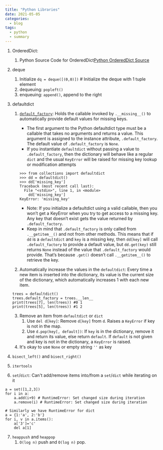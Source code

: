 ```yaml
---
title: "Python Libraries"
date: 2021-05-05
categories:
  - blog
tags:
  - python
  - summary
---
```


1. OrderedDict:
    1. Python Source Code for OrderedDict[Python OrderedDict Source]

2. deque
    1. Initialize
    `dq = deque([(0,0)])` # Initialize the deque with 1 tuple element
    2. dequeuing: `popleft()`
    3. enqueuing: `append()`, append to the right

3. defaultdict
    1. [`default_factory`][RealPython Defaultdict]: Holds the callable invoked by `.__missing__()` to automatically provide default values for missing keys. 
        * The first argument to the Python defaultdict type must be a callable that takes no arguments and returns a value. This argument is assigned to the instance attribute, `.default_factory`. The default value of `.default_factory` is `None`.
        * If you instantiate `defaultdict` without passing a value to `.default_factory`, then the dictionary will behave like a regular `dict` and the usual `KeyError` will be raised for missing key lookup or modification attempts
        ```
        >>> from collections import defaultdict
        >>> dd = defaultdict()
        >>> dd['missing_key']
        Traceback (most recent call last):
          File "<stdin>", line 1, in <module>
            dd['missing_key']
        KeyError: 'missing_key'
        ```
        * Note: If you initialize a defaultdict using a valid callable, then you won’t get a KeyError when you try to get access to a missing key. Any key that doesn’t exist gets the value returned by `.default_factory`. 
        * Keep in mind that `.default_factory` is only called from `.__getitem__()` and not from other methods. This means that if `dd` is a `defaultdict` and `key` is a missing key, then `dd[key]` will call `.default_factory` to provide a default value, but `dd.get(key)` still returns `None` instead of the value that `.default_factory` would provide. That’s because `.get()` doesn’t call `.__getitem__()` to retrieve the key.  

    2. Automatically increase the values in the `defaultdict`: Every time a new item is inserted into the dictionary, its value is the current size of the dictionary, which automatically increases 1 with each new item.
    ```
    trees = defaultdict()
    trees.default_factory = trees.__len__
    print(trees[7], len(trees)) #0 1
    print(trees[5], len(trees)) #1 2
    ```
    3. Remove an item from `defaultdict` or `dict`
        1. Use `del d[key]`: Remove `d[key]` from `d`. Raises a `KeyError` if key is not in the map.
        2. Use `d.pop(key[, default])`: If `key` is in the dictionary, remove it and return its value, else return `default`. If `default` is not given and key is not in the dictionary, a `KeyError` is raised.
    4. It's okay to use `None` or empty string `''` as key


4. `bisect_left()` and `bisect_right()`

5. `itertools`

6. `set`/`dict`: Can't add/remove items into/from a `set`/`dict` while iterating on it
```
a = set([1,2,3])
for i in a:
    a.add(i+9) # RuntimeError: Set changed size during iteration
    a.remove(i) # RuntimeError: Set changed size during iteration

# Similarly we have RuntimeError for dict
a = {1:'a', 2:'b'}
for i, v in a.items():
    a['3']='c'
    del a[1]    
```

7. `heappush` and `heappop`
    1. `O(log n)` push and `O(log n)` pop.

[Python OrderedDict Source]: https://github.com/python/cpython/blob/226a012d1cd61f42ecd3056c554922f359a1a35d/Objects/odictobject.c
[RealPython Defaultdict]: https://realpython.com/python-defaultdict/#diving-deeper-into-defaultdict